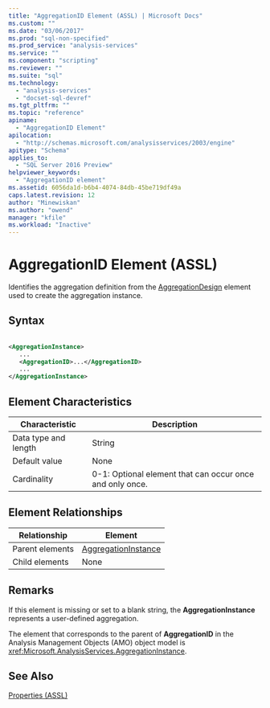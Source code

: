 ```yaml
---
title: "AggregationID Element (ASSL) | Microsoft Docs"
ms.custom: ""
ms.date: "03/06/2017"
ms.prod: "sql-non-specified"
ms.prod_service: "analysis-services"
ms.service: ""
ms.component: "scripting"
ms.reviewer: ""
ms.suite: "sql"
ms.technology: 
  - "analysis-services"
  - "docset-sql-devref"
ms.tgt_pltfrm: ""
ms.topic: "reference"
apiname: 
  - "AggregationID Element"
apilocation: 
  - "http://schemas.microsoft.com/analysisservices/2003/engine"
apitype: "Schema"
applies_to: 
  - "SQL Server 2016 Preview"
helpviewer_keywords: 
  - "AggregationID element"
ms.assetid: 6056da1d-b6b4-4074-84db-45be719df49a
caps.latest.revision: 12
author: "Minewiskan"
ms.author: "owend"
manager: "kfile"
ms.workload: "Inactive"
---
```

# AggregationID Element (ASSL)
  Identifies the aggregation definition from the [AggregationDesign](../../../analysis-services/scripting/objects/aggregationdesign-element-assl.md) element used to create the aggregation instance.  
  
## Syntax  
  
```xml  
  
<AggregationInstance>  
   ...  
   <AggregationID>...</AggregationID>  
   ...  
</AggregationInstance>  
```  
  
## Element Characteristics  
  
|Characteristic|Description|  
|--------------------|-----------------|  
|Data type and length|String|  
|Default value|None|  
|Cardinality|0-1: Optional element that can occur once and only once.|  
  
## Element Relationships  
  
|Relationship|Element|  
|------------------|-------------|  
|Parent elements|[AggregationInstance](../../../analysis-services/scripting/objects/aggregationinstance-element-assl.md)|  
|Child elements|None|  
  
## Remarks  
 If this element is missing or set to a blank string, the **AggregationInstance** represents a user-defined aggregation.  
  
 The element that corresponds to the parent of **AggregationID** in the Analysis Management Objects (AMO) object model is <xref:Microsoft.AnalysisServices.AggregationInstance>.  
  
## See Also  
 [Properties &#40;ASSL&#41;](../../../analysis-services/scripting/properties/properties-assl.md)  
  
  
